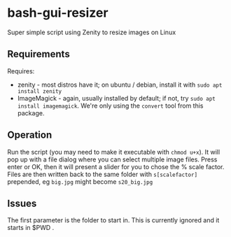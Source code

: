# bash-gui-resizer
Super simple script using Zenity to resize images on Linux

## Requirements
Requires:
* zenity - most distros have it; on ubuntu / debian, install it with `sudo apt  install zenity`
* ImageMagick - again, usually installed by default; if not, try `sudo apt install imagemagick`. We're only using the `convert` tool from this package.
  
## Operation
Run the script (you may need to make it executable with `chmod u+x`). It will pop up with a file dialog where you can select multiple image files. Press enter or OK, then it will present a slider for you to chose the % scale factor. Files are then written back to the same folder with `s[scalefactor]` prepended, eg `big.jpg` might become `s20_big.jpg`

## Issues
The first parameter is the folder to start in. This is currently ignored and it starts in $PWD .
